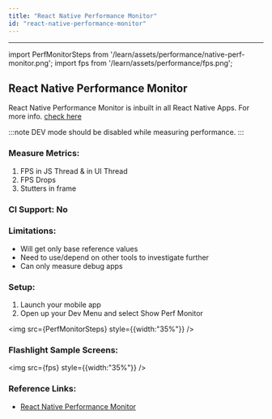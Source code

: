 ```yaml
---
title: "React Native Performance Monitor"
id: "react-native-performance-monitor"
---
```

---
import PerfMonitorSteps from '/learn/assets/performance/native-perf-monitor.png';
import fps from '/learn/assets/performance/fps.png';

## React Native Performance Monitor

React Native Performance Monitor is inbuilt in all React Native Apps. For more info. [check here](https://reactnative.dev/docs/performance#what-you-need-to-know-about-frames)

:::note
DEV mode should be disabled while measuring performance.
:::

### Measure Metrics:

1. FPS in JS Thread & in UI Thread
2. FPS Drops
3. Stutters in frame

### CI Support: No

### Limitations:

* Will get only base reference values
* Need to use/depend on other tools to investigate further
* Can only measure debug apps

### Setup:

1. Launch your mobile app
2. Open up your Dev Menu and select Show Perf Monitor

<img src={PerfMonitorSteps} style={{width:"35%"}} />

### Flashlight Sample Screens:

<img src={fps} style={{width:"35%"}} />

### Reference Links:

* [React Native Performance Monitor](https://reactnative.dev/docs/performance#what-you-need-to-know-about-frames)

